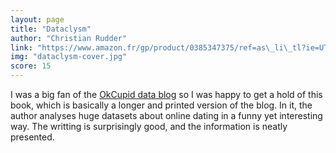 ```yaml
---
layout: page
title: "Dataclysm"
author: "Christian Rudder"
link: "https://www.amazon.fr/gp/product/0385347375/ref=as\_li\_tl?ie=UTF8&camp=1642&creative=6746&creativeASIN=0385347375&linkCode=as2&tag=mg092-21"
img: "dataclysm-cover.jpg"
score: 15
---
```


I was a big fan of the [OkCupid data blog][1] so I was happy to get a hold of this book, which is basically a longer and printed version of the blog. In it, the author analyses huge datasets about online dating in a funny yet interesting way. The writting is surprisingly good, and the information is neatly presented.

[1]:	http://oktrends.okcupid.com/